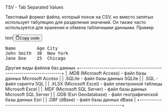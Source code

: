 <p>TSV - Tab Separated Values</p>
<p>Текстовый формат файла, который похож на CSV, но вместо запятых использует табуляцию для
разделения значений. Он также часто используется для хранения и обмена табличными данными.
Пример</p>
<div class="code-element"><div class="lang-line"><text>text</text><button class="copy-button" id="code486b" onclick="copyCode(code486, code486b)"><svg stroke="currentColor" fill="none" stroke-width="2" viewBox="0 0 24 24" stroke-linecap="round" stroke-linejoin="round" class="h-4 w-4" height="1em" width="1em" xmlns="http://www.w3.org/2000/svg"><path d="M16 4h2a2 2 0 0 1 2 2v14a2 2 0 0 1-2 2H6a2 2 0 0 1-2-2V6a2 2 0 0 1 2-2h2"></path><rect x="8" y="2" width="8" height="4" rx="1" ry="1"></rect></svg><text>Copy code</text></button></div><div class="code" id="code486"><div class="highlight"><pre><span></span>Name        Age City
John Smith  30  New York
Jane Doe    25  Chicago
</pre></div></div></div>

<p>Другие виды файлов баз данных
+---------------------------------------------------------------------+
| .MDB (Microsoft Access) - файл базы данных Microsoft Access         |
| .SQLite - файл базы данных SQLite                                   |
| .SQL - файл скрипта SQL                                             |
| .XLSX (Microsoft Excel) - файл электронной таблицы Microsoft Excel  |
| .MDF (Microsoft SQL Server) - файл базы данных Microsoft SQL Server |
| .GDB (Esri Geodatabase) - файл географической базы данных Esri      |
| .DBF (dBase) - файл базы данных dBase                               |
+---------------------------------------------------------------------+</p>